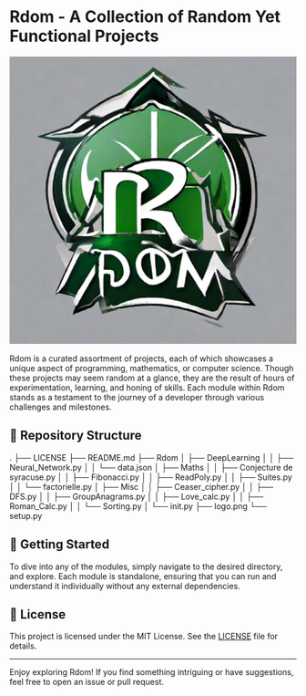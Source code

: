 # Rdom - A Collection of Random Yet Functional Projects

![Rdom Logo](logo.png)

Rdom is a curated assortment of projects, each of which showcases a unique aspect of programming, mathematics, or computer science. Though these projects may seem random at a glance, they are the result of hours of experimentation, learning, and honing of skills. Each module within Rdom stands as a testament to the journey of a developer through various challenges and milestones.

## 📂 Repository Structure
.
├── LICENSE
├── README.md
├── Rdom
│ ├── DeepLearning
│ │ ├── Neural_Network.py
│ │ └── data.json
│ ├── Maths
│ │ ├── Conjecture de syracuse.py
│ │ ├── Fibonacci.py
│ │ ├── ReadPoly.py
│ │ ├── Suites.py
│ │ └── factorielle.py
│ ├── Misc
│ │ ├── Ceaser_cipher.py
│ │ ├── DFS.py
│ │ ├── GroupAnagrams.py
│ │ ├── Love_calc.py
│ │ ├── Roman_Calc.py
│ │ └── Sorting.py
│ └── init.py
├── logo.png
└── setup.py

## 🚀 Getting Started

To dive into any of the modules, simply navigate to the desired directory, and explore. Each module is standalone, ensuring that you can run and understand it individually without any external dependencies.

## 📝 License

This project is licensed under the MIT License. See the [LICENSE](LICENSE) file for details.

---

Enjoy exploring Rdom! If you find something intriguing or have suggestions, feel free to open an issue or pull request.